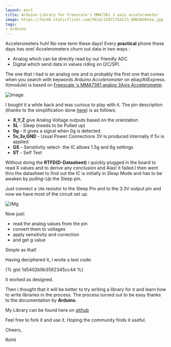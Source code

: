 ```yaml
---
layout: post
title: Arduino Library for Freescale's MMA7361 3 axis accelerometer
image: https://farm6.staticflickr.com/5614/15071754173_00038d914a.jpg
tags:
- arduino
---
```


Accelerometers huh! No new term these days! Every **practical** phone these days has one! Accelerometers churn out data in two ways :

* Analog which can be directly read by our friendly ADC
* Digital which send data in values riding on I2C/SPI.

The one that i had is an analog one and is probably the first one that comes when you search with keywords *Arduino Accelerometer* on ebay/AliExpress. It(module) is based on [Freescale 's MMA7361 analog 3Axis Accelerometer](http://www.freescale.com/files/sensors/doc/data_sheet/MMA7361L.pdf). 

![Image](http://deadbugelectronics.com/image/cache/data/Sensor/Acc_Gyro/MMA7361%20-%201-500x500.jpg)

I bought it a while back and was curious to play with it. The pin description (thanks to the simplification done [here](http://eecs.oregonstate.edu/education/docs/accelerometer/MMA7361_module.pdf)) is as follows:


* **X,Y,Z** give Analog Voltage outputs based on the orientation
* **SL** - Sleep (needs to be Pulled up)
* **0g** - It gives a signal when 0g is detected.
* **5v,3v,GND** - Usual Power Connections 3V is produced internally if 5v is applied
* **GS** - Sensitivity select- the IC allows 1.5g and 6g settings 
* **ST** - Self Test

Without doing the **RTFD(D-Datasheet)** i quickly plugged in the board to read X values and to derive any conclusion and Alas! it failed.I then went thru the datasheet to find out the IC is initially in *Sleep* Mode and has to be awaken by *pulling-Up* the Sleep pin.

Just connect a `10k` resistor to the Sleep Pin and to the 3.3V output pin and now we have most of the circuit set up.

![IMg](https://farm6.staticflickr.com/5614/15071754173_00038d914a.jpg)

Now just:

* read the analog values from the pin
* convert them to voltages
* apply sensitivity and correction
* and get g value

Simple as that!
   
Having deciphered it, i wrote a test code:

{% gist 1d5402b9b3562345cc44 %}

It worked as designed.

Then i thought that it will be better to try writing a library for it and learn how to write libraries in the process.
The process turned out to be easy thanks to the documentation by **Arduino**.

My Library can be found here on [github](https://github.com/IndianTinker/MMA7361Library)

Feel free to fork it and use it. 
Hoping the community finds it useful.

Cheers,

Rohit 
